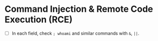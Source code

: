 # Command Injection & Remote Code Execution (RCE)

- [ ] In each field, check `; whoami` and similar commands with `&`, `||`.
